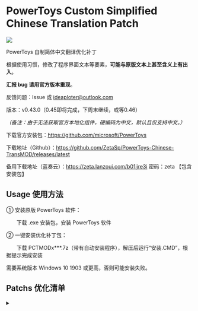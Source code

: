 # PowerToys Custom Simplified Chinese Translation Patch

<img src="https://cdn.jsdelivr.net/gh/ZetaSp/PowerToys-Chinese-TransMOD@master/to.pic/PCTMODx2.topic.png"/>

PowerToys 自制简体中文翻译优化补丁

根据使用习惯，修改了程序界面文本等要素，**可能与原版文本上甚至含义上有出入**。

**汇报 bug 请用官方版本重现**。

反馈问题：Issue 或 ideaploter@outlook.com

版本：v0.43.0（0.45即将完成，下周末继续，或等0.46）

_（备注：由于无法获取官方本地化组件，硬编码为中文，默认且仅支持中文。）_

下载官方安装包：https://github.com/microsoft/PowerToys

下载地址（Github）：https://github.com/ZetaSp/PowerToys-Chinese-TransMOD/releases/latest

备用下载地址（蓝奏云）：https://zeta.lanzoui.com/b01ijre3i 密码：zeta 【包含安装包】

## Usage 使用方法

① 安装原版 PowerToys 软件：

　　下载 .exe 安装包，安装 PowerToys 软件

② 一键安装优化补丁包：

　　下载 PCTMODx***.7z（带有自动安装程序），解压后运行“安装.CMD”，根据提示完成安装

需要系统版本 Windows 10 1903 或更高，否则可能安装失败。

## Patchs 优化清单
<details><summary></summary>

PowerToys 模块名称：唤醒工具 取色器 窗口布局 文件增强 图像裁剪器 键盘修改器 批量重命名 快速启动器 快捷键指南

PowerToys 通用设置界面、各模块预设及设置界面

PowerToys “开箱即用”用户引导界面

PowerToys 运行提示、弹框消息、状态栏图标右键菜单

Awake 操作界面、状态栏菜单

Color Picker 操作界面、右键菜单

FancyZones 操作界面

File Explorer Preview 操作界面

Image Resizer 操作界面

Keyboard Manager 操作界面

PowerRename 操作界面、右键菜单

PowerToys Run 操作界面、一大堆插件

Shortcut Guide 操作界面、快捷键图片

Video Conference Mute 按键图片（仅限实验版）
</details>
